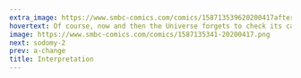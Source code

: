 ```yaml
---
extra_image: https://www.smbc-comics.com/comics/158713539620200417after.png
hovertext: Of course, now and then the Universe forgets to check its calendar and so the cat just stays alive.
image: https://www.smbc-comics.com/comics/1587135341-20200417.png
next: sodomy-2
prev: a-change
title: Interpretation
---
```

